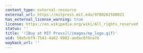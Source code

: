 ```yaml
---
content_type: external-resource
external_url: https://mitpress.mit.edu/9780262580021
has_external_license_warning: true
license: https://en.wikipedia.org/wiki/All_rights_reserved
status: ''
title: '![Buy at MIT Press](/images/mp_logo.gif)'
uid: 50e5cbf9-7541-4a62-9082-aedac8f0ca7d
wayback_url: ''
---
```

